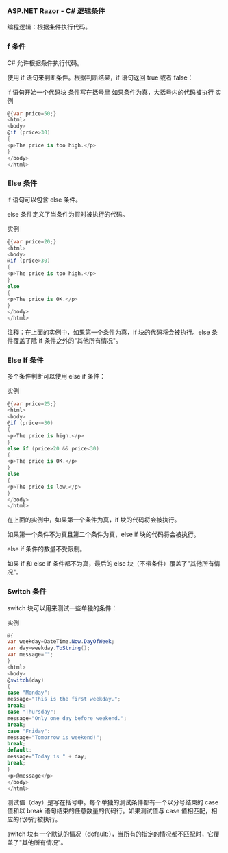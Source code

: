 ### ASP.NET Razor - C# 逻辑条件
编程逻辑：根据条件执行代码。

### f 条件
C# 允许根据条件执行代码。

使用 if 语句来判断条件。根据判断结果，if 语句返回 true 或者 false：

if 语句开始一个代码块
条件写在括号里
如果条件为真，大括号内的代码被执行
实例
```c#
@{var price=50;}
<html>
<body>
@if (price>30)
{
<p>The price is too high.</p>
}
</body>
</html>
```


### Else 条件
if 语句可以包含 else 条件。

else 条件定义了当条件为假时被执行的代码。

实例
```c#
@{var price=20;}
<html>
<body>
@if (price>30)
{
<p>The price is too high.</p>
}
else
{
<p>The price is OK.</p>
}
</body>
</html>
```


注释：在上面的实例中，如果第一个条件为真，if 块的代码将会被执行。else 条件覆盖了除 if 条件之外的"其他所有情况"。

### Else If 条件
多个条件判断可以使用 else if 条件：

实例
```c#
@{var price=25;}
<html>
<body>
@if (price>=30)
{
<p>The price is high.</p>
}
else if (price>20 && price<30)
{
<p>The price is OK.</p>
}
else
{
<p>The price is low.</p>
}
</body>
</html>
```


在上面的实例中，如果第一个条件为真，if 块的代码将会被执行。

如果第一个条件不为真且第二个条件为真，else if 块的代码将会被执行。

else if 条件的数量不受限制。

如果 if 和 else if 条件都不为真，最后的 else 块（不带条件）覆盖了"其他所有情况"。

### Switch 条件
switch 块可以用来测试一些单独的条件：

实例
```c#
@{
var weekday=DateTime.Now.DayOfWeek;
var day=weekday.ToString();
var message="";
}
<html>
<body>
@switch(day)
{
case "Monday":
message="This is the first weekday.";
break;
case "Thursday":
message="Only one day before weekend.";
break;
case "Friday":
message="Tomorrow is weekend!";
break;
default:
message="Today is " + day;
break;
}
<p>@message</p>
</body>
</html>
```


测试值（day）是写在括号中。每个单独的测试条件都有一个以分号结束的 case 值和以 break 语句结束的任意数量的代码行。如果测试值与 case 值相匹配，相应的代码行被执行。

switch 块有一个默认的情况（default:），当所有的指定的情况都不匹配时，它覆盖了"其他所有情况"。